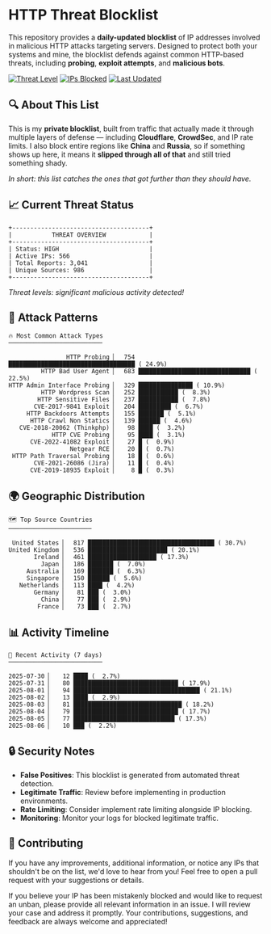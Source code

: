 # HTTP Threat Blocklist

This repository provides a **daily-updated blocklist** of IP addresses involved in malicious HTTP attacks targeting servers. Designed to protect both your systems and mine, the blocklist defends against common HTTP-based threats, including **probing**, **exploit attempts**, and **malicious bots**.

[![Threat Level](https://img.shields.io/badge/Threat%20Level-HIGH-red)](.)
[![IPs Blocked](https://img.shields.io/badge/IPs%20Blocked-566-blue)](.)
[![Last Updated](https://img.shields.io/badge/Updated-2025--08--06-brightgreen)](.)

## 🔍 About This List

This is my **private blocklist**, built from traffic that actually made it through multiple layers of defense — including **Cloudflare**, **CrowdSec**, and IP rate limits. I also block entire regions like **China** and **Russia**, so if something shows up here, it means it **slipped through all of that** and still tried something shady.

*In short: this list catches the ones that got further than they should have.*

## 📈 Current Threat Status

```
+--------------------------------------+
|           THREAT OVERVIEW            |
+--------------------------------------+
| Status: HIGH                         |
| Active IPs: 566                      |
| Total Reports: 3,041                 |
| Unique Sources: 986                  |
+--------------------------------------+
```

*Threat levels: significant malicious activity detected!*

## 🎯 Attack Patterns

```
🔥 Most Common Attack Types
──────────────────────────

                HTTP Probing ▏  754 ███████████████████████████████████ ( 24.9%)
         HTTP Bad User Agent ▏  683 ███████████████████████████████ ( 22.5%)
HTTP Admin Interface Probing ▏  329 ███████████████ ( 10.9%)
         HTTP Wordpress Scan ▏  252 ███████████ (  8.3%)
        HTTP Sensitive Files ▏  237 ███████████ (  7.8%)
       CVE-2017-9841 Exploit ▏  204 █████████ (  6.7%)
     HTTP Backdoors Attempts ▏  155 ███████ (  5.1%)
      HTTP Crawl Non Statics ▏  139 ██████ (  4.6%)
   CVE-2018-20062 (Thinkphp) ▏   98 ████ (  3.2%)
            HTTP CVE Probing ▏   95 ████ (  3.1%)
      CVE-2022-41082 Exploit ▏   27 █ (  0.9%)
                 Netgear RCE ▏   20 █ (  0.7%)
 HTTP Path Traversal Probing ▏   18 █ (  0.6%)
       CVE-2021-26086 (Jira) ▏   11 █ (  0.4%)
      CVE-2019-18935 Exploit ▏    8 █ (  0.3%)
```

## 🌍 Geographic Distribution

```
🗺️ Top Source Countries
───────────────────────

 United States ▏  817 ███████████████████████████████████ ( 30.7%)
United Kingdom ▏  536 ██████████████████████ ( 20.1%)
       Ireland ▏  461 ███████████████████ ( 17.3%)
         Japan ▏  186 ███████ (  7.0%)
     Australia ▏  169 ███████ (  6.3%)
     Singapore ▏  150 ██████ (  5.6%)
   Netherlands ▏  113 ████ (  4.2%)
       Germany ▏   81 ███ (  3.0%)
         China ▏   77 ███ (  2.9%)
        France ▏   73 ███ (  2.7%)
```

## 📊 Activity Timeline

```
📅 Recent Activity (7 days)
──────────────────────────

2025-07-30 ▏   12 ████ (  2.7%)
2025-07-31 ▏   80 █████████████████████████████ ( 17.9%)
2025-08-01 ▏   94 ███████████████████████████████████ ( 21.1%)
2025-08-02 ▏   13 ████ (  2.9%)
2025-08-03 ▏   81 ██████████████████████████████ ( 18.2%)
2025-08-04 ▏   79 █████████████████████████████ ( 17.7%)
2025-08-05 ▏   77 ████████████████████████████ ( 17.3%)
2025-08-06 ▏   10 ███ (  2.2%)
```

## 🔒 Security Notes

- **False Positives**: This blocklist is generated from automated threat detection.
- **Legitimate Traffic**: Review before implementing in production environments.
- **Rate Limiting**: Consider implement rate limiting alongside IP blocking.
- **Monitoring**: Monitor your logs for blocked legitimate traffic.

## 🤝 Contributing

If you have any improvements, additional information, or notice any IPs that shouldn't be on the list, we'd love to hear from you! Feel free to open a pull request with your suggestions or details.

If you believe your IP has been mistakenly blocked and would like to request an unban, please provide all relevant information in an issue. I will review your case and address it promptly. Your contributions, suggestions, and feedback are always welcome and appreciated!